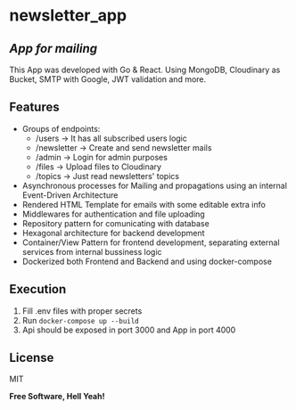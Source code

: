 # newsletter_app

## _App for mailing_

This App was developed with Go & React. Using MongoDB, Cloudinary as Bucket, SMTP with Google, JWT validation and more.

## Features

- Groups of endpoints:
  - /users -> It has all subscribed users logic
  - /newsletter -> Create and send newsletter mails
  - /admin -> Login for admin purposes
  - /files -> Upload files to Cloudinary
  - /topics -> Just read newsletters' topics
- Asynchronous processes for Mailing and propagations using an internal Event-Driven Architecture
- Rendered HTML Template for emails with some editable extra info
- Middlewares for authentication and file uploading
- Repository pattern for comunicating with database
- Hexagonal architecture for backend development
- Container/View Pattern for frontend development, separating external services from internal bussiness logic
- Dockerized both Frontend and Backend and using docker-compose

## Execution

1. Fill .env files with proper secrets
2. Run `docker-compose up --build`
3. Api should be exposed in port 3000 and App in port 4000

## License

MIT

**Free Software, Hell Yeah!**
